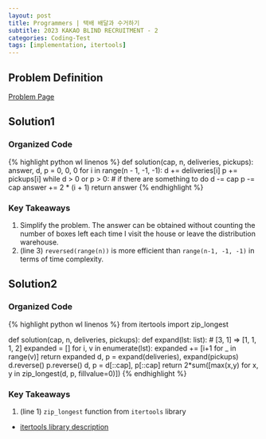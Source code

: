 ```yaml
---
layout: post
title: Programmers | 택배 배달과 수거하기
subtitle: 2023 KAKAO BLIND RECRUITMENT - 2
categories: Coding-Test
tags: [implementation, itertools]
---
```



## Problem Definition
[Problem Page](https://school.programmers.co.kr/learn/courses/30/lessons/150369)


## Solution1
### Organized Code
{% highlight python wl linenos %}
def solution(cap, n, deliveries, pickups):
    answer, d, p = 0, 0, 0
    for i in range(n - 1, -1, -1):
        d += deliveries[i]
        p += pickups[i]
        while d > 0 or p > 0: # if there are something to do
            d -= cap
            p -= cap
            answer += 2 * (i + 1)
    return answer
{% endhighlight %}

### Key Takeaways
<!-- 1. 문제를 단순화히기. 집을 방문할 때마다 남은 박스 혹은 물류창고를 떠날 때마다 들고있는 박스 개수를 셀 필요가 없음. 이 정보들을 고려하지 않아도 답을 구할 수 있음.
2. (line 3) `reversed(range(n))`보다 `range(n-1, -1, -1)`이 시간 복잡도면에서 효율적임. -->
1. Simplify the problem. The answer can be obtained without counting the number of boxes left each time I visit the house or leave the distribution warehouse.
2. (line 3) `reversed(range(n))` is more efficient than `range(n-1, -1, -1)` in terms of time complexity.

## Solution2
### Organized Code
{% highlight python wl linenos %}
from itertools import zip_longest

def solution(cap, n, deliveries, pickups):
    def expand(lst: list): # [3, 1] => [1, 1, 1, 2]
        expanded = []
        for i, v in enumerate(lst):
            expanded += [i+1 for _ in range(v)]
        return expanded
    d, p = expand(deliveries), expand(pickups)
    d.reverse()
    p.reverse()
    d, p = d[::cap], p[::cap]
    return 2*sum([max(x,y) for x, y in zip_longest(d, p, fillvalue=0)])
{% endhighlight %}

### Key Takeaways
1. (line 1) `zip_longest` function from `itertools` library
- [itertools library description](../../../../python-library/2023/05/10/lib-itertools.html#h-5-zip_longest)

